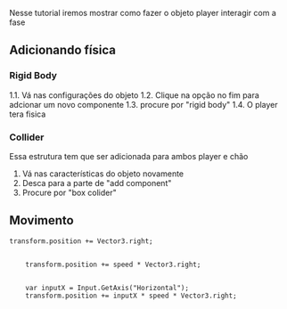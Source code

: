 Nesse tutorial iremos mostrar como fazer o objeto player interagir com a fase

## Adicionando física

### Rigid Body
1.1. Vá nas configurações do objeto
1.2. Clique na opção no fim para adcionar um novo componente
1.3. procure por "rigid body"
1.4. O player tera fisica

### Collider
Essa estrutura tem que ser adicionada para ambos player e chão
1. Vá nas características do objeto novamente
2. Desca para a parte de "add component"
3. Procure por "box colider"





## Movimento




```
transform.position += Vector3.right;


    transform.position += speed * Vector3.right;


    var inputX = Input.GetAxis("Horizontal");
    transform.position += inputX * speed * Vector3.right;

   ```
